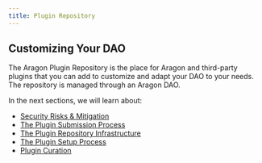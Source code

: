 ```yaml
---
title: Plugin Repository
---
```


## Customizing Your DAO

The Aragon Plugin Repository is the place for Aragon and third-party plugins that you can add to customize and adapt your DAO to your needs.
The repository is managed through an Aragon DAO.

In the next sections, we will learn about:

- [Security Risks & Mitigation](01-security-risk-mitigation.md)
- [The Plugin Submission Process](02-plugin-submission.md)
- [The Plugin Repository Infrastructure](03-infrastructure.md)
- [The Plugin Setup Process](04-plugin-setup.md)
- [Plugin Curation](05-curation.md)
